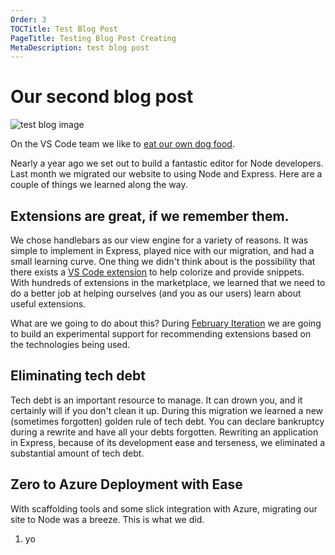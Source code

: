 ```yaml
---
Order: 3
TOCTitle: Test Blog Post
PageTitle: Testing Blog Post Creating
MetaDescription: test blog post
---
```


# Our second blog post

![test blog image](test-blog_test-blog.png)

On the VS Code team we like to [eat our own dog food](https://www.wikiwand.com/en/Eating_your_own_dog_food).

Nearly a year ago we set out to build a fantastic editor for Node developers. Last month we migrated our website to using Node and Express. Here are a couple of things we learned along the way. 

## Extensions are great, if we remember them.

We chose handlebars as our view engine for a variety of reasons. It was simple to implement in Express, played nice with our migration, and had a small learning curve. One thing we didn't think about is the possibility that there exists a [VS Code extension](https://marketplace.visualstudio.com/items?itemName=andrejunges.Handlebars) to help colorize and provide snippets. With hundreds of extensions in the marketplace, we learned that we need to do a better job at helping ourselves (and you as our users) learn about useful extensions.

What are we going to do about this? During [February Iteration](https://github.com/Microsoft/vscode/issues/2616) we are going to build an experimental support for recommending extensions based on the technologies being used. 

## Eliminating tech debt

Tech debt is an important resource to manage. It can drown you, and it certainly will if you don't clean it up. During this migration we learned a new (sometimes forgotten) golden rule of tech debt. You can declare bankruptcy during a rewrite and have all your debts forgotten. Rewriting an application in Express, because of its development ease and terseness, we eliminated a substantial amount of tech debt. 

## Zero to Azure Deployment with Ease

With scaffolding tools and some slick integration with Azure, migrating our site to Node was a breeze. This is what we did. 

1. yo
